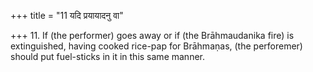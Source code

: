 +++
title = "11 यदि प्रयायादनु वा"

+++
11. If (the performer) goes away or if (the Brāhmaudanika fire) is extinguished, having cooked rice-pap for Brāhmaṇas, (the perforemer) should put fuel-sticks in it in this same manner.  

